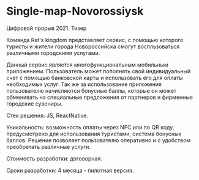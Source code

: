 # Single-map-Novorossiysk
Цифровой прорыв 2021. Тизер

Команда Rat's kingdom представляет сервис, с помощью которого туристы и жители города Новороссийска смогут воспльзоваться различными городскими услугами.

Данный сервис является многофункциональным мобильным приложением. Пользователь может пополнять свой индивидуальный счет с помощью банковской карты и использовать его для оплаты необходимых услуг. Так же за использование приложения пользователю начисляются бонусные баллы, которые он может обменивать на специальные предложения от партнеров и фирменные городские сувениры.

Стек решения: JS, ReactNative.

Уникальность: возможность оплаты через NFC или по QR коду,  предусмотрено для использования туристами, система бонусных баллов. Решение позволяет пользователю оперативно и с удобством преобретать различные услуги.

Стоимость разработки: договорная.

Сроки разработки: 4 месяца - пилотная версия.

